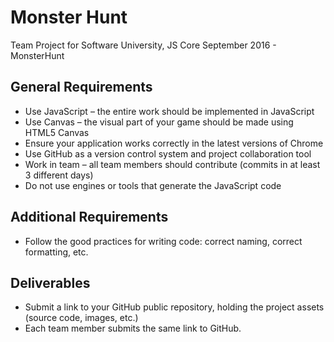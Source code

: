 # Monster Hunt

Team Project for Software University, JS Core September 2016 - MonsterHunt

## General Requirements

* Use JavaScript – the entire work should be implemented in JavaScript
* Use Canvas – the visual part of your game should be made using HTML5 Canvas
* Ensure your application works correctly in the latest versions of Chrome
* Use GitHub as a version control system and project collaboration tool
* Work in team – all team members should contribute (commits in at least 3 different days)
* Do not use engines or tools that generate the JavaScript code

## Additional Requirements
* Follow the good practices for writing code: correct naming, correct formatting, etc.

## Deliverables
* Submit a link to your GitHub public repository, holding the project assets (source code, images, etc.)
* Each team member submits the same link to GitHub.